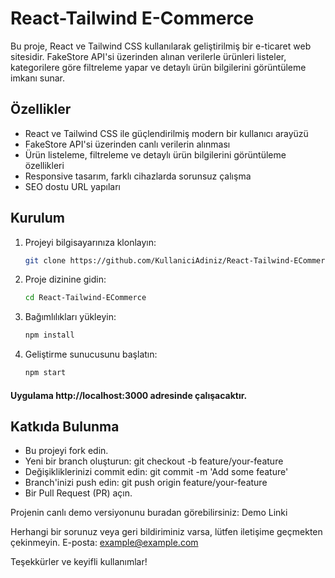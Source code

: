 # React-Tailwind E-Commerce

Bu proje, React ve Tailwind CSS kullanılarak geliştirilmiş bir e-ticaret web sitesidir. FakeStore API'si üzerinden alınan verilerle ürünleri listeler, kategorilere göre filtreleme yapar ve detaylı ürün bilgilerini görüntüleme imkanı sunar.

## Özellikler

- React ve Tailwind CSS ile güçlendirilmiş modern bir kullanıcı arayüzü
- FakeStore API'si üzerinden canlı verilerin alınması
- Ürün listeleme, filtreleme ve detaylı ürün bilgilerini görüntüleme özellikleri
- Responsive tasarım, farklı cihazlarda sorunsuz çalışma
- SEO dostu URL yapıları

## Kurulum

1. Projeyi bilgisayarınıza klonlayın:

   ```bash
   git clone https://github.com/KullaniciAdiniz/React-Tailwind-ECommerce.git
   
2. Proje dizinine gidin:

   ```bash
   cd React-Tailwind-ECommerce
   
3. Bağımlılıkları yükleyin:

   ```bash
   npm install
   
4. Geliştirme sunucusunu başlatın:

   ```bash
   npm start
  #### Uygulama http://localhost:3000 adresinde çalışacaktır.

## Katkıda Bulunma
- Bu projeyi fork edin.
- Yeni bir branch oluşturun: git checkout -b feature/your-feature
- Değişikliklerinizi commit edin: git commit -m 'Add some feature'
- Branch'inizi push edin: git push origin feature/your-feature
- Bir Pull Request (PR) açın.

Projenin canlı demo versiyonunu buradan görebilirsiniz: Demo Linki

Herhangi bir sorunuz veya geri bildiriminiz varsa, lütfen iletişime geçmekten çekinmeyin. E-posta: example@example.com

Teşekkürler ve keyifli kullanımlar!

